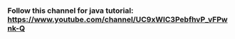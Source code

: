### Follow this channel for java tutorial: https://www.youtube.com/channel/UC9xWIC3PebfhvP_vFPwnk-Q
